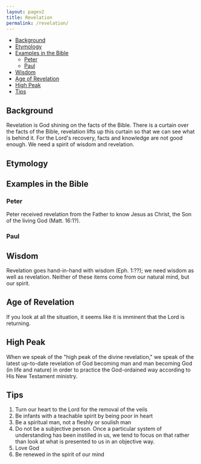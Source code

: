 ```yaml
---
layout: pagev2
title: Revelation
permalink: /revelation/
---
```

- [Background](#background)
- [Etymology](#etymology)
- [Examples in the Bible](#examples-in-the-bible)
  - [Peter](#peter)
  - [Paul](#paul)
- [Wisdom](#wisdom)
- [Age of Revelation](#age-of-revelation)
- [High Peak](#high-peak)
- [Tips](#tips)

## Background

Revelation is God shining on the facts of the Bible. There is a curtain over the facts of the Bible, revelation lifts up this curtain so that we can see what is behind it. For the Lord's recovery, facts and knowledge are not good enough. We need a spirit of wisdom and revelation.

## Etymology



## Examples in the Bible

### Peter

Peter received revelation from the Father to know Jesus as Christ, the Son of the living God (Matt. 16:1?). 

### Paul



## Wisdom

Revelation goes hand-in-hand with wisdom (Eph. 1:??); we need wisdom as well as revelation. Neither of these items come from our natural mind, but our spirit.

## Age of Revelation

If you look at all the situation, it seems like it is imminent that the Lord is returning. 

## High Peak

When we speak of the "high peak of the divine revelation," we speak of the latest up-to-date revelation of God becoming man and man becoming God (in life and nature) in order to practice the God-ordained way according to His New Testament ministry.

## Tips

1. Turn our heart to the Lord for the removal of the veils
2. Be infants with a teachable spirit by being poor in heart
3. Be a spiritual man, not a fleshly or soulish man
4. Do not be a subjective person. Once a particular system of understanding has been instilled in us, we tend to focus on that rather than look at what is presented to us in an objective way. 
5. Love God
6. Be renewed in the spirit of our mind